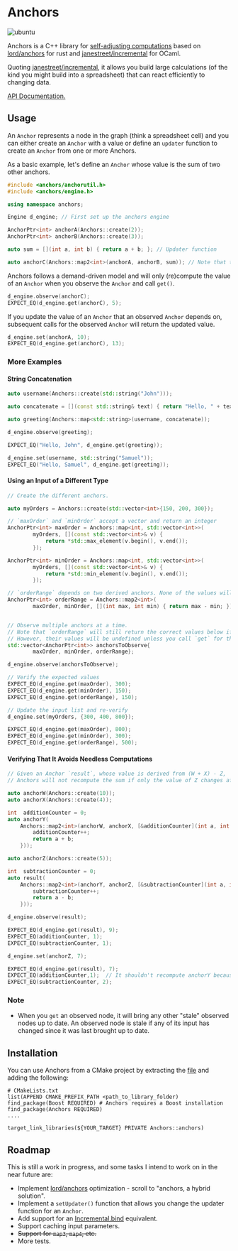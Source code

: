 # Anchors

![ubuntu](https://github.com/oluwatimilehin/anchors/actions/workflows/ubuntu.yml/badge.svg)

Anchors is a C++ library for [self-adjusting computations](https://lord.io/spreadsheets/) based
on [lord/anchors](https://github.com/lord/anchors) for rust
and [janestreet/incremental](https://github.com/janestreet/incremental) for OCaml.

Quoting [janestreet/incremental](https://github.com/janestreet/incremental), it allows you build large calculations 
(of the kind you might build into a spreadsheet) that can react efficiently to changing data.

[API Documentation.](https://oluwatimilehin.github.io/anchors/)

## Usage

An `Anchor` represents a node in the graph (think a spreadsheet cell) and you can either create an `Anchor` with a value
or define an `updater` function to create an `Anchor` from one or more Anchors.

As a basic example, let's define an `Anchor` whose value is the sum of two other anchors.

````cpp
#include <anchors/anchorutil.h>
#include <anchors/engine.h>

using namespace anchors;

Engine d_engine; // First set up the anchors engine

AnchorPtr<int> anchorA(Anchors::create(2));
AnchorPtr<int> anchorB(Anchors::create(3));

auto sum = [](int a, int b) { return a + b; }; // Updater function

auto anchorC(Anchors::map2<int>(anchorA, anchorB, sum)); // Note that the function will not be called until you `get` the value of `anchorC`.

````

Anchors follows a demand-driven model and will only (re)compute the value of an `Anchor` when you observe the `Anchor` 
and call `get()`.

````cpp
d_engine.observe(anchorC);
EXPECT_EQ(d_engine.get(anchorC), 5);
````

If you update the value of an `Anchor` that an observed `Anchor` depends on, subsequent calls for the observed `Anchor`
will return the updated value.

````cpp
d_engine.set(anchorA, 10);
EXPECT_EQ(d_engine.get(anchorC), 13);
````

### More Examples

#### String Concatenation

````cpp
auto username(Anchors::create(std::string("John")));

auto concatenate = [](const std::string& text) { return "Hello, " + text; };

auto greeting(Anchors::map<std::string>(username, concatenate));

d_engine.observe(greeting);

EXPECT_EQ("Hello, John", d_engine.get(greeting));

d_engine.set(username, std::string("Samuel"));
EXPECT_EQ("Hello, Samuel", d_engine.get(greeting));
````

#### Using an Input of a Different Type

````cpp
// Create the different anchors.

auto myOrders = Anchors::create(std::vector<int>{150, 200, 300});

// `maxOrder` and `minOrder` accept a vector and return an integer
AnchorPtr<int> maxOrder = Anchors::map<int, std::vector<int>>(
        myOrders, [](const std::vector<int>& v) {
            return *std::max_element(v.begin(), v.end());
        });

AnchorPtr<int> minOrder = Anchors::map<int, std::vector<int>>(
        myOrders, [](const std::vector<int>& v) {
            return *std::min_element(v.begin(), v.end());
        });

// `orderRange` depends on two derived anchors. None of the values will be computed until you call `get`.
AnchorPtr<int> orderRange = Anchors::map2<int>(
        maxOrder, minOrder, [](int max, int min) { return max - min; });


// Observe multiple anchors at a time. 
// Note that `orderRange` will still return the correct values below if you do not observe `maxOrder` and `minOrder`.
// However, their values will be undefined unless you call `get` for the unobserved values after `orderRange` has been computed.
std::vector<AnchorPtr<int>> anchorsToObserve{
        maxOrder, minOrder, orderRange};

d_engine.observe(anchorsToObserve);

// Verify the expected values
EXPECT_EQ(d_engine.get(maxOrder), 300);
EXPECT_EQ(d_engine.get(minOrder), 150);
EXPECT_EQ(d_engine.get(orderRange), 150);

// Update the input list and re-verify
d_engine.set(myOrders, {300, 400, 800});

EXPECT_EQ(d_engine.get(maxOrder), 800);
EXPECT_EQ(d_engine.get(minOrder), 300);
EXPECT_EQ(d_engine.get(orderRange), 500);
````

#### Verifying That It Avoids Needless Computations

````cpp
// Given an Anchor `result`, whose value is derived from (W + X) - Z, 
// Anchors will not recompute the sum if only the value of Z changes after we have first computed `result`.

auto anchorW(Anchors::create(10));
auto anchorX(Anchors::create(4));

int  additionCounter = 0;
auto anchorY(
    Anchors::map2<int>(anchorW, anchorX, [&additionCounter](int a, int b) {
        additionCounter++;
        return a + b;
    }));

auto anchorZ(Anchors::create(5));

int  subtractionCounter = 0;
auto result(
    Anchors::map2<int>(anchorY, anchorZ, [&subtractionCounter](int a, int b) {
        subtractionCounter++;
        return a - b;
    }));

d_engine.observe(result);

EXPECT_EQ(d_engine.get(result), 9);
EXPECT_EQ(additionCounter, 1);
EXPECT_EQ(subtractionCounter, 1);

d_engine.set(anchorZ, 7);

EXPECT_EQ(d_engine.get(result), 7);
EXPECT_EQ(additionCounter,1);  // It shouldn't recompute anchorY because its value did not change
EXPECT_EQ(subtractionCounter, 2);

````

### Note

- When you `get` an observed node, it will bring any other "stale" observed nodes up to date. An observed node is stale
  if any of its input has changed since it was last brought up to date.

## Installation
You can use Anchors from a CMake project by extracting the [file](https://github.com/oluwatimilehin/anchors/releases/download/v0.1.0/anchors_ubuntu.7z.zip) and adding the following:

````
# CMakeLists.txt
list(APPEND CMAKE_PREFIX_PATH <path_to_library_folder)
find_package(Boost REQUIRED) # Anchors requires a Boost installation
find_package(Anchors REQUIRED)
....

target_link_libraries(${YOUR_TARGET} PRIVATE Anchors::anchors)
````

## Roadmap

This is still a work in progress, and some tasks I intend to work on in the near future are:

- Implement [lord/anchors](https://lord.io/spreadsheets/) optimization - scroll to "anchors, a hybrid solution".
- Implement a `setUpdater()` function that allows you change the updater function for an `Anchor`.
- Add support for
  an [Incremental.bind](https://ocaml.janestreet.com/ocaml-core/latest/doc/incremental/Incremental__/Incremental_intf/#bind)
  equivalent.
- Support caching input parameters.
- ~~Support for `map3`, `map4`, etc.~~
- More tests.
